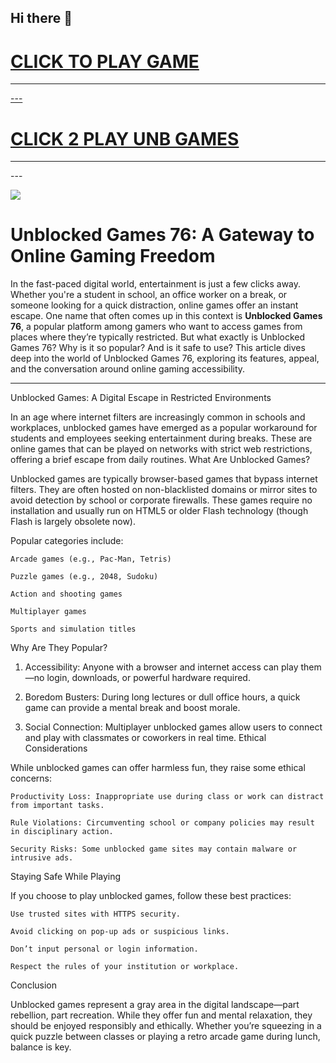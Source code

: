 ## Hi there 👋

<h1><a href="https://lesson-2.guru">CLICK TO PLAY GAME</h1>
<HR>---
<H1><a href="https://mathtest-99.help">CLICK 2 PLAY UNB GAMES</a></H1>
<HR>---

<a href="https://mathtest-99.help"><img src="https://1lesson1.email/gamez.png"></a>

# Unblocked Games 76: A Gateway to Online Gaming Freedom

In the fast-paced digital world, entertainment is just a few clicks away. Whether you're a student in school, an office worker on a break, or someone looking for a quick distraction, online games offer an instant escape. One name that often comes up in this context is **Unblocked Games 76**, a popular platform among gamers who want to access games from places where they’re typically restricted. But what exactly is Unblocked Games 76? Why is it so popular? And is it safe to use? This article dives deep into the world of Unblocked Games 76, exploring its features, appeal, and the conversation around online gaming accessibility.

---

Unblocked Games: A Digital Escape in Restricted Environments

In an age where internet filters are increasingly common in schools and workplaces, unblocked games have emerged as a popular workaround for students and employees seeking entertainment during breaks. These are online games that can be played on networks with strict web restrictions, offering a brief escape from daily routines.
What Are Unblocked Games?

Unblocked games are typically browser-based games that bypass internet filters. They are often hosted on non-blacklisted domains or mirror sites to avoid detection by school or corporate firewalls. These games require no installation and usually run on HTML5 or older Flash technology (though Flash is largely obsolete now).

Popular categories include:

    Arcade games (e.g., Pac-Man, Tetris)

    Puzzle games (e.g., 2048, Sudoku)

    Action and shooting games

    Multiplayer games

    Sports and simulation titles

Why Are They Popular?

1. Accessibility: Anyone with a browser and internet access can play them—no login, downloads, or powerful hardware required.

2. Boredom Busters: During long lectures or dull office hours, a quick game can provide a mental break and boost morale.

3. Social Connection: Multiplayer unblocked games allow users to connect and play with classmates or coworkers in real time.
Ethical Considerations

While unblocked games can offer harmless fun, they raise some ethical concerns:

    Productivity Loss: Inappropriate use during class or work can distract from important tasks.

    Rule Violations: Circumventing school or company policies may result in disciplinary action.

    Security Risks: Some unblocked game sites may contain malware or intrusive ads.

Staying Safe While Playing

If you choose to play unblocked games, follow these best practices:

    Use trusted sites with HTTPS security.

    Avoid clicking on pop-up ads or suspicious links.

    Don’t input personal or login information.

    Respect the rules of your institution or workplace.

Conclusion

Unblocked games represent a gray area in the digital landscape—part rebellion, part recreation. While they offer fun and mental relaxation, they should be enjoyed responsibly and ethically. Whether you’re squeezing in a quick puzzle between classes or playing a retro arcade game during lunch, balance is key.
